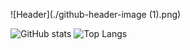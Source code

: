 ![Header](./github-header-image (1).png)
<!--
**shivam2003sy/shivam2003sy** is a ✨ _special_ ✨ repository because its `README.md` (this file) appears on your GitHub profile.

Here are some ideas to get you started:

- 🔭 I’m currently working on ...
- 🌱 I’m currently learning ...
- 👯 I’m looking to collaborate on ...
- 🤔 I’m looking for help with ...
💬 Ask me about tech , data , frontend , ml , data science and ai 
- 📫 How to reach me: ...
- 😄 Pronouns: ...
- ⚡ Fun fact: ...
-->
![GitHub stats](https://github-readme-stats.vercel.app/api?username=shivam2003sy&show_icons=true&theme=tokyonight)
![Top Langs](https://github-readme-stats.vercel.app/api/top-langs/?username=Shivam2003sy&theme=tokyonight)
